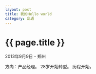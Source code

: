 ```yaml
---
layout: post
title: 我的Hello world
category: 乱语
---
```

{{ page.title }}
================
<p class="meta">2013年9月9日 - 郑州</p>
方向：产品经理。
28岁开始转型。
历程开始。
